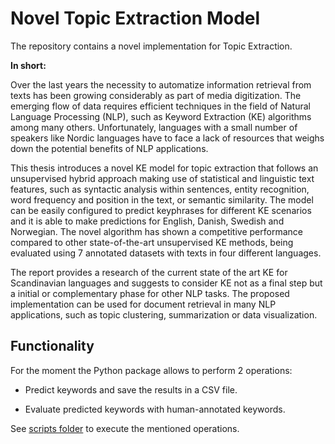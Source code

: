 # Novel Topic Extraction Model

The repository contains a novel implementation for Topic Extraction.

**In short:**

Over the last years the necessity to automatize information retrieval from texts has been growing considerably as part of media digitization. The emerging flow of data requires efficient techniques in the field of Natural Language Processing (NLP), such as Keyword Extraction (KE) algorithms among many others. Unfortunately, languages with a small number of speakers like Nordic languages have to face a lack of resources that weighs down the potential benefits of NLP applications.

This thesis introduces a novel KE model for topic extraction that follows an unsupervised hybrid approach making use of statistical and linguistic text features, such as syntactic analysis within sentences, entity recognition, word frequency and position in the text, or semantic similarity. The model can be easily configured to predict keyphrases for different KE scenarios and it is able to make predictions for English, Danish, Swedish and Norwegian. The novel algorithm has shown a competitive performance compared to other state-of-the-art unsupervised KE methods, being evaluated using 7 annotated datasets with texts in four different languages.

The report provides a research of the current state of the art KE for Scandinavian languages and suggests to consider KE not as a final step but a initial or complementary phase for other NLP tasks. The proposed implementation can be used for document retrieval in many NLP applications, such as topic clustering, summarization or data visualization.

## Functionality

For the moment the Python package allows to perform 2 operations:

- Predict keywords and save the results in a CSV file.

- Evaluate predicted keywords with human-annotated keywords.

See [scripts folder](topic_extraction/scripts) to execute the mentioned operations.
